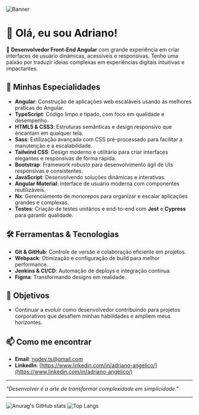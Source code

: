 ![Banner](https://media.licdn.com/dms/image/v2/D4D16AQEDXkH2XZUknQ/profile-displaybackgroundimage-shrink_350_1400/profile-displaybackgroundimage-shrink_350_1400/0/1725649872028?e=1756339200&v=beta&t=ruJaGCh9YoflLBLVXSp9l4SxRZiU67WrsGvOlEC-wO4)

# 👋 Olá, eu sou Adriano!

🎨 **Desenvolvedor Front-End Angular** com grande experiência em criar interfaces de usuário dinâmicas, acessíveis e responsivas. Tenho uma paixão por traduzir ideias complexas em experiências digitais intuitivas e impactantes.

## 🚀 Minhas Especialidades

- **Angular**: Construção de aplicações web escaláveis usando as melhores práticas do Angular.
- **TypeScript**: Código limpo e tipado, com foco em qualidade e desempenho.
- **HTML5 & CSS3**: Estruturas semânticas e design responsivo que encantam em qualquer tela.
- **Sass**: Estilização avançada com CSS pré-processado para facilitar a manutenção e a escalabilidade.
- **Tailwind CSS**: Design moderno e utilitário para criar interfaces elegantes e responsivas de forma rápida.
- **Bootstrap**: Framework robusto para desenvolvimento ágil de UIs responsivas e consistentes.
- **JavaScript**: Desenvolvendo soluções dinâmicas e interativas.
- **Angular Material**: Interface de usuário moderna com componentes reutilizáveis.
- **Nx**: Gerenciamento de monorepos para organizar e escalar aplicações grandes e complexas.
- **Testes**: Criação de testes unitários e end-to-end com **Jest** e **Cypress** para garantir qualidade.

## 🛠️ Ferramentas & Tecnologias

- **Git & GitHub**: Controle de versão e colaboração eficiente em projetos.
- **Webpack**: Otimização e configuração de build para melhor performance.
- **Jenkins & CI/CD**: Automação de deploys e integração contínua.
- **Figma**: Transformando designs em realidade.

## 🎯 Objetivos

- Continuar a evoluir como desenvolvedor contribuindo para projetos corporativos que desafiem minhas habilidades e ampliem meus horizontes.

## 📫 Como me encontrar

- **Email**: ngdev.ts@gmail.com
- **LinkedIn**: [https://www.linkedin.com/in/adriano-angelico/](https://www.linkedin.com/in/adriano-angelico/)

---

*"Desenvolver é a arte de transformar complexidade em simplicidade."*

---

![Anurag's GitHub stats](https://github-readme-stats.vercel.app/api?username=ngdevts&show_icons=true&theme=radical)
![Top Langs](https://github-readme-stats.vercel.app/api/top-langs/?username=ngdevts&layout=compact&theme=radical)
